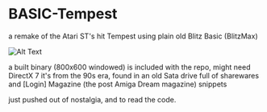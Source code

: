 # BASIC-Tempest
a remake of the Atari ST's hit Tempest using plain old Blitz Basic (BlitzMax)

![Alt Text](https://media.giphy.com/media/3o6Zt0Z8FqSfQpjCBW/giphy.gif)

a built binary (800x600 windowed) is included with the repo, might need DirectX 7
it's from the 90s era, found in an old Sata drive full of sharewares and [Login] Magazine (the post Amiga Dream magazine) snippets

just pushed out of nostalgia, and to read the code. 
